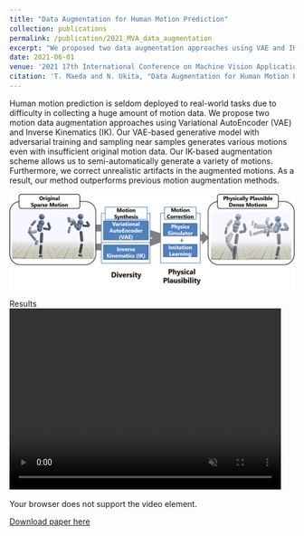 ```yaml
---
title: "Data Augmentation for Human Motion Prediction"
collection: publications
permalink: /publication/2021_MVA_data_augmentation
excerpt: "We proposed two data augmentation approaches using VAE and IK, and a motion refinement using Imitation Learning for Motion Prediciton" 
date: 2021-06-01
venue: '2021 17th International Conference on Machine Vision Applications (MVA)'
citation: 'T. Maeda and N. Ukita, "Data Augmentation for Human Motion Prediction," 2021 17th International Conference on Machine Vision and Applications (MVA), 2021, pp. 1-5, doi: 10.23919/MVA51890.2021.9511368.'
---
```

Human motion prediction is seldom deployed to real-world tasks due to difficulty in collecting a huge amount of motion data.
We propose two motion data augmentation approaches using Variational AutoEncoder (VAE) and Inverse Kinematics (IK).
Our VAE-based generative model with adversarial training and sampling near samples generates various motions even with insufficient original motion data. 
Our IK-based augmentation scheme allows us to semi-automatically generate a variety of motions.
Furthermore, we correct unrealistic artifacts in the augmented motions.
As a result, our method outperforms previous motion augmentation methods.

![Method Overview](/images/MVA_2021_overview.png)

Results
<video muted autoplay width="480" height="320" loop>
  <source src="/images/mva2021.mp4" type="video/mp4">
  <p>Your browser does not support the video element.</p>
</video>

[Download paper here](http://www.mva-org.jp/Proceedings/2021/papers/O2-2-2.pdf)